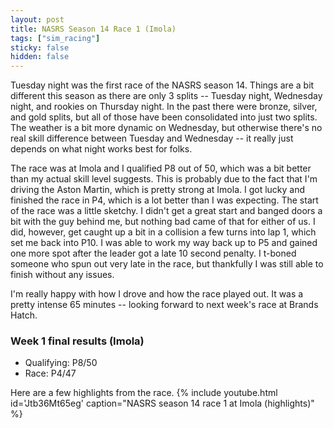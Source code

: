 ```yaml
---
layout: post
title: NASRS Season 14 Race 1 (Imola)
tags: ["sim_racing"]
sticky: false
hidden: false
---
```


Tuesday night was the first race of the NASRS season 14.  Things are a bit different this season as there are only 3 splits -- Tuesday night, Wednesday night, and rookies on Thursday night.  In the past there were bronze, silver, and gold splits, but all of those have been consolidated into just two splits.  The weather is a bit more dynamic on Wednesday, but otherwise there's no real skill difference between Tuesday and Wednesday -- it really just depends on what night works best for folks.

The race was at Imola and I qualified P8 out of 50, which was a bit better than my actual skill level suggests.  This is probably due to the fact that I'm driving the Aston Martin, which is pretty strong at Imola.  I got lucky and finished the race in P4, which is a lot better than I was expecting.  The start of the race was a little sketchy.  I didn't get a great start and banged doors a bit with the guy behind me, but nothing bad came of that for either of us.  I did, however, get caught up a bit in a collision a few turns into lap 1, which set me back into P10.  I was able to work my way back up to P5 and gained one more spot after the leader got a late 10 second penalty.  I t-boned someone who spun out very late in the race, but thankfully I was still able to finish without any issues.

I'm really happy with how I drove and how the race played out.  It was a pretty intense 65 minutes -- looking forward to next week's race at Brands Hatch.

### Week 1 final results (Imola)
- Qualifying: P8/50
- Race: P4/47

Here are a few highlights from the race.
{% include youtube.html id='Jtb36Mt65eg' caption="NASRS season 14 race 1 at Imola (highlights)" %}
